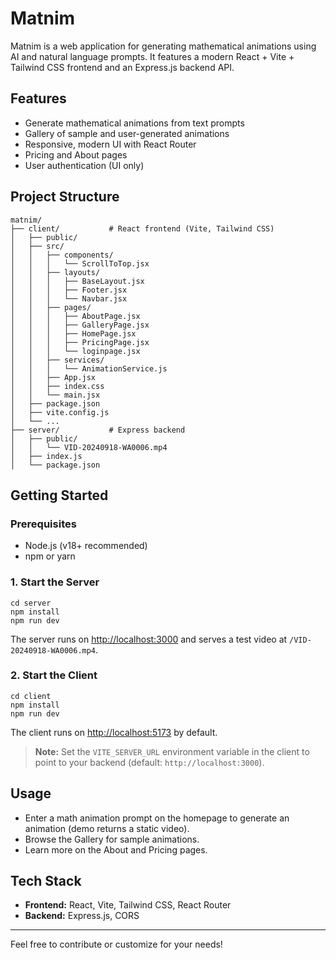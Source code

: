 # Matnim

Matnim is a web application for generating mathematical animations using AI and natural language prompts. It features a modern React + Vite + Tailwind CSS frontend and an Express.js backend API.

## Features
- Generate mathematical animations from text prompts
- Gallery of sample and user-generated animations
- Responsive, modern UI with React Router
- Pricing and About pages
- User authentication (UI only)

## Project Structure
```
matnim/
├── client/           # React frontend (Vite, Tailwind CSS)
│   ├── public/
│   ├── src/
│   │   ├── components/
│   │   │   └── ScrollToTop.jsx
│   │   ├── layouts/
│   │   │   ├── BaseLayout.jsx
│   │   │   ├── Footer.jsx
│   │   │   └── Navbar.jsx
│   │   ├── pages/
│   │   │   ├── AboutPage.jsx
│   │   │   ├── GalleryPage.jsx
│   │   │   ├── HomePage.jsx
│   │   │   ├── PricingPage.jsx
│   │   │   └── loginpage.jsx
│   │   ├── services/
│   │   │   └── AnimationService.js
│   │   ├── App.jsx
│   │   ├── index.css
│   │   └── main.jsx
│   ├── package.json
│   ├── vite.config.js
│   └── ...
├── server/           # Express backend
│   ├── public/
│   │   └── VID-20240918-WA0006.mp4
│   ├── index.js
│   └── package.json
```

## Getting Started

### Prerequisites
- Node.js (v18+ recommended)
- npm or yarn

### 1. Start the Server
```
cd server
npm install
npm run dev
```
The server runs on [http://localhost:3000](http://localhost:3000) and serves a test video at `/VID-20240918-WA0006.mp4`.

### 2. Start the Client
```
cd client
npm install
npm run dev
```
The client runs on [http://localhost:5173](http://localhost:5173) by default.

> **Note:** Set the `VITE_SERVER_URL` environment variable in the client to point to your backend (default: `http://localhost:3000`).

## Usage
- Enter a math animation prompt on the homepage to generate an animation (demo returns a static video).
- Browse the Gallery for sample animations.
- Learn more on the About and Pricing pages.

## Tech Stack
- **Frontend:** React, Vite, Tailwind CSS, React Router
- **Backend:** Express.js, CORS

---
Feel free to contribute or customize for your needs!

